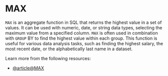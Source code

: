 # MAX

`MAX` is an aggregate function in SQL that returns the highest value in a set of values. It can be used with numeric, date, or string data types, selecting the maximum value from a specified column. `MAX` is often used in combination with `GROUP` BY to find the highest value within each group. This function is useful for various data analysis tasks, such as finding the highest salary, the most recent date, or the alphabetically last name in a dataset.

Learn more from the following resources:

- [@article@MAX](https://learn.microsoft.com/en-us/sql/t-sql/functions/max-transact-sql?view=sql-server-ver16)